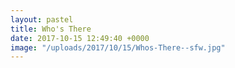 ```yaml
---
layout: pastel
title: Who's There
date: 2017-10-15 12:49:40 +0000
image: "/uploads/2017/10/15/Whos-There--sfw.jpg"
---
```

